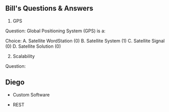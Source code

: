 ## Bill's Questions & Answers
1. GPS 

  Question:
  Global Positioning System (GPS) is a:
  
  Choice:
  A. Satellite WordStation (0)
  B. Satellite System (1)
  C. Satellite Signal (0)
  D. Satellite Solution (0)

2. Scalability
  
  Question:

## Diego

* Custom Software

* REST
